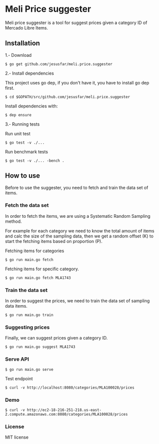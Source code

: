 # Meli Price suggester

Meli price suggester is a tool for suggest prices given a category ID of Mercado Libre Items.

## Installation

1.- Download

```
$ go get github.com/jesusfar/meli.price.suggester

``` 
2.- Install dependencies

This project uses go dep, if you don't have it, you have to install go dep first.

```
$ cd $GOPATH/src/github.com/jesusfar/meli.price.suggester
```

Install dependencies with:

```
$ dep ensure
```
3.- Running tests

Run unit test
```
$ go test -v ./...
```

Run benchmark tests
```
$ go test -v ./... -bench .
```
## How to use

Before to use the suggester, you need to fetch and train the data set of items.

### Fetch the data set

In order to fetch the items, we are using a Systematic Random Sampling method.

For example for each category we need to know the total amount of items and calc the size of the sampling data, 
then we get a random offset (K) to start the fetching items based on proportion (P).  

Fetching items for categories

```
$ go run main.go fetch

```
Fetching items for specific category.

```
$ go run main.go fetch MLA1743

```
### Train the data set

In order to suggest the prices, we need to train the data set of sampling data items.

```
$ go run main.go train

```
### Suggesting prices

Finally, we can suggest prices given a category ID. 

```
$ go run main.go suggest MLA1743

```
### Serve API

```
$ go run main.go serve

```
Test endpoint
```
$ curl -v http://localhost:8080/categories/MLA100028/prices
```
### Demo 
```
$ curl -v http://ec2-18-216-251-218.us-east-2.compute.amazonaws.com:8080/categories/MLA100028/prices
```
### License

MIT license